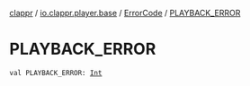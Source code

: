 [clappr](../../index.md) / [io.clappr.player.base](../index.md) / [ErrorCode](index.md) / [PLAYBACK_ERROR](./-p-l-a-y-b-a-c-k_-e-r-r-o-r.md)

# PLAYBACK_ERROR

`val PLAYBACK_ERROR: `[`Int`](https://kotlinlang.org/api/latest/jvm/stdlib/kotlin/-int/index.html)
